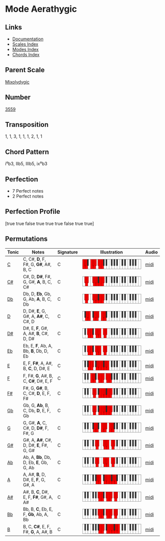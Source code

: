 # Mode Aerathygic

## Links

- [Documentation](README.md)
- [Scales Index](Scales.md)
- [Modes Index](Modes.md)
- [Chords Index](Chords.md)

## Parent Scale

[Mixolydygic](ScaleMixolydygic.md)

## Number

[3559](https://ianring.com/musictheory/scales/3559)

## Transposition

1, 1, 3, 1, 1, 1, 2, 1, 1

## Chord Pattern

i⁰b3, IIb5, IIIb5, ix⁰b3

## Perfection

- 7 Perfect notes
- 2 Perfect notes

## Perfection Profile

[true true false true true true false true true]

## Permutations

| Tonic | Notes | Signature | Illustration | Audio |
|-------|-------|-----------|--------------|-------|
| [C](ModeCNaturalAerathygic.md) | C, C#, **D**, F, F#, G, **G#**, A#, B, C | C | ![CNaturalAerathygic](ModeCNaturalAerathygic.png) | [midi](https://github.com/edipermadi/music/blob/main/docs/ModeCNaturalAerathygic.mid?raw=true) |
| [C#](ModeCSharpAerathygic.md) | C#, D, **D#**, F#, G, G#, **A**, B, C, C# | C | ![CSharpAerathygic](ModeCSharpAerathygic.png) | [midi](https://github.com/edipermadi/music/blob/main/docs/ModeCSharpAerathygic.mid?raw=true) |
| [Db](ModeDFlatAerathygic.md) | Db, D, **Eb**, Gb, G, Ab, **A**, B, C, Db | C | ![DFlatAerathygic](ModeDFlatAerathygic.png) | [midi](https://github.com/edipermadi/music/blob/main/docs/ModeDFlatAerathygic.mid?raw=true) |
| [D](ModeDNaturalAerathygic.md) | D, D#, **E**, G, G#, A, **A#**, C, C#, D | C | ![DNaturalAerathygic](ModeDNaturalAerathygic.png) | [midi](https://github.com/edipermadi/music/blob/main/docs/ModeDNaturalAerathygic.mid?raw=true) |
| [D#](ModeDSharpAerathygic.md) | D#, E, **F**, G#, A, A#, **B**, C#, D, D# | C | ![DSharpAerathygic](ModeDSharpAerathygic.png) | [midi](https://github.com/edipermadi/music/blob/main/docs/ModeDSharpAerathygic.mid?raw=true) |
| [Eb](ModeEFlatAerathygic.md) | Eb, E, **F**, Ab, A, Bb, **B**, Db, D, Eb | C | ![EFlatAerathygic](ModeEFlatAerathygic.png) | [midi](https://github.com/edipermadi/music/blob/main/docs/ModeEFlatAerathygic.mid?raw=true) |
| [E](ModeENaturalAerathygic.md) | E, F, **F#**, A, A#, B, **C**, D, D#, E | C | ![ENaturalAerathygic](ModeENaturalAerathygic.png) | [midi](https://github.com/edipermadi/music/blob/main/docs/ModeENaturalAerathygic.mid?raw=true) |
| [F](ModeFNaturalAerathygic.md) | F, F#, **G**, A#, B, C, **C#**, D#, E, F | C | ![FNaturalAerathygic](ModeFNaturalAerathygic.png) | [midi](https://github.com/edipermadi/music/blob/main/docs/ModeFNaturalAerathygic.mid?raw=true) |
| [F#](ModeFSharpAerathygic.md) | F#, G, **G#**, B, C, C#, **D**, E, F, F# | C | ![FSharpAerathygic](ModeFSharpAerathygic.png) | [midi](https://github.com/edipermadi/music/blob/main/docs/ModeFSharpAerathygic.mid?raw=true) |
| [Gb](ModeGFlatAerathygic.md) | Gb, G, **Ab**, B, C, Db, **D**, E, F, Gb | C | ![GFlatAerathygic](ModeGFlatAerathygic.png) | [midi](https://github.com/edipermadi/music/blob/main/docs/ModeGFlatAerathygic.mid?raw=true) |
| [G](ModeGNaturalAerathygic.md) | G, G#, **A**, C, C#, D, **D#**, F, F#, G | C | ![GNaturalAerathygic](ModeGNaturalAerathygic.png) | [midi](https://github.com/edipermadi/music/blob/main/docs/ModeGNaturalAerathygic.mid?raw=true) |
| [G#](ModeGSharpAerathygic.md) | G#, A, **A#**, C#, D, D#, **E**, F#, G, G# | C | ![GSharpAerathygic](ModeGSharpAerathygic.png) | [midi](https://github.com/edipermadi/music/blob/main/docs/ModeGSharpAerathygic.mid?raw=true) |
| [Ab](ModeAFlatAerathygic.md) | Ab, A, **Bb**, Db, D, Eb, **E**, Gb, G, Ab | C | ![AFlatAerathygic](ModeAFlatAerathygic.png) | [midi](https://github.com/edipermadi/music/blob/main/docs/ModeAFlatAerathygic.mid?raw=true) |
| [A](ModeANaturalAerathygic.md) | A, A#, **B**, D, D#, E, **F**, G, G#, A | C | ![ANaturalAerathygic](ModeANaturalAerathygic.png) | [midi](https://github.com/edipermadi/music/blob/main/docs/ModeANaturalAerathygic.mid?raw=true) |
| [A#](ModeASharpAerathygic.md) | A#, B, **C**, D#, E, F, **F#**, G#, A, A# | C | ![ASharpAerathygic](ModeASharpAerathygic.png) | [midi](https://github.com/edipermadi/music/blob/main/docs/ModeASharpAerathygic.mid?raw=true) |
| [Bb](ModeBFlatAerathygic.md) | Bb, B, **C**, Eb, E, F, **Gb**, Ab, A, Bb | C | ![BFlatAerathygic](ModeBFlatAerathygic.png) | [midi](https://github.com/edipermadi/music/blob/main/docs/ModeBFlatAerathygic.mid?raw=true) |
| [B](ModeBNaturalAerathygic.md) | B, C, **C#**, E, F, F#, **G**, A, A#, B | C | ![BNaturalAerathygic](ModeBNaturalAerathygic.png) | [midi](https://github.com/edipermadi/music/blob/main/docs/ModeBNaturalAerathygic.mid?raw=true) |
